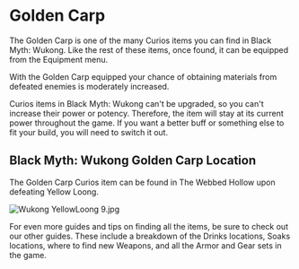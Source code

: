 # Golden Carp

The Golden Carp is one of the many Curios items you can find in Black Myth: Wukong. Like the rest of these items, once found, it can be equipped from the Equipment menu. 

With the Golden Carp equipped your chance of obtaining materials from defeated enemies is moderately increased. 

Curios items in Black Myth: Wukong can't be upgraded, so you can't increase their power or potency. Therefore, the item will stay at its current power throughout the game. If you want a better buff or something else to fit your build, you will need to switch it out. 

## Black Myth: Wukong Golden Carp Location

The Golden Carp Curios item can be found in The Webbed Hollow upon defeating Yellow Loong. 

![Wukong YellowLoong 9.jpg](https://oyster.ignimgs.com/mediawiki/apis.ign.com/black-myth-wukong/e/e7/Wukong_YellowLoong_9.jpg)

For even more guides and tips on finding all the items, be sure to check out our other guides. These include a breakdown of the Drinks locations, Soaks locations, where to find new Weapons, and all the Armor and Gear sets in the game. 
